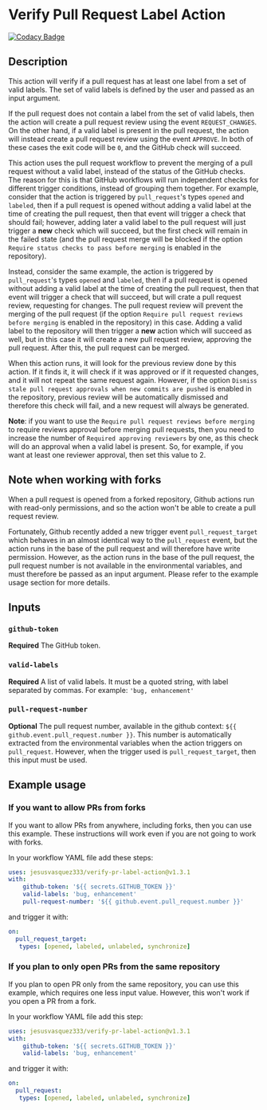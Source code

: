 # Verify Pull Request Label Action

[![Codacy Badge](https://api.codacy.com/project/badge/Grade/162d73a2aff6478081cdc34ee9ee7b6e)](https://app.codacy.com/manual/jesusvasquez333/verify-pr-label-action?utm_source=github.com&utm_medium=referral&utm_content=jesusvasquez333/verify-pr-label-action&utm_campaign=Badge_Grade_Dashboard)

## Description

This action will verify if a pull request has at least one label from a set of valid labels. The set of valid labels is defined by the user and passed as an input argument.

If the pull request does not contain a label from the set of valid labels, then the action will create a pull request review using the event `REQUEST_CHANGES`. On the other hand, if a valid label is present in the pull request, the action will instead create a pull request review using the event `APPROVE`. In both of these cases the exit code will be `0`, and the GitHub check will succeed.

This action uses the pull request workflow to prevent the merging of a pull request without a valid label, instead of the status of the GitHub checks. The reason for this is that GitHub workflows will run independent checks for different trigger conditions, instead of grouping them together. For example, consider that the action is triggered by `pull_request`'s types `opened` and `labeled`, then if a pull request is opened without adding a valid label at the time of creating the pull request, then that event will trigger a check that should fail; however, adding later a valid label to the pull request will just trigger a **new** check which will succeed, but the first check will remain in the failed state (and the pull request merge will be blocked if the option `Require status checks to pass before merging` is enabled in the repository).

Instead, consider the same example, the action is triggered by `pull_request`'s types `opened` and `labeled`, then if a pull request is opened without adding a valid label at the time of creating the pull request, then that event will trigger a check that will succeed, but will crate a pull request review, requesting for changes. The pull request review will prevent the merging of the pull request (if the option `Require pull request reviews before merging` is enabled in the repository) in this case. Adding a valid label to the repository will then trigger a **new** action which will succeed as well, but in this case it will create a new pull request review, approving the pull request. After this, the pull request can be merged.

When this action runs, it will look for the previous review done by this action. If it finds it, it will check if it was approved or if it requested changes, and it will not repeat the same request again. However, if the option `Dismiss stale pull request approvals when new commits are pushed` is enabled in the repository, previous review will be automatically dismissed and therefore this check will fail, and a new request will always be generated.

**Note**: if you want to use the `Require pull request reviews before merging` to require reviews approval before merging pull requests, then you need to increase the number of `Required approving reviewers` by one, as this check will do an approval when a valid label is present. So, for example, if you want at least one reviewer approval, then set this value to 2.

## Note when working with forks

When a pull request is opened from a forked repository, Github actions run with read-only permissions, and so the action won't be able to create a pull request review.

Fortunately, Github recently added a new trigger event `pull_request_target` which behaves in an almost identical way to the `pull_request` event, but the action runs in the base of the pull request and will therefore have write permission. However, as the action runs in the base of the pull request, the pull request number is not available in the environmental variables, and must therefore be passed as an input argument. Please refer to the example usage section for more details.

## Inputs

### `github-token`

**Required** The GitHub token.

### `valid-labels`

**Required** A list of valid labels. It must be a quoted string, with label separated by commas. For example: `'bug, enhancement'`

### `pull-request-number`

**Optional** The pull request number, available in the github context: `${{ github.event.pull_request.number }}`. This number is automatically extracted from the environmental variables when the action triggers on `pull_request`. However, when the trigger used is `pull_request_target`, then this input must be used.

## Example usage

### If you want to allow PRs from forks

If you want to allow PRs from anywhere, including forks, then you can use this example. These instructions will work even if you are not going to work with forks.

In your workflow YAML file add these steps:
```yaml
uses: jesusvasquez333/verify-pr-label-action@v1.3.1
with:
    github-token: '${{ secrets.GITHUB_TOKEN }}'
    valid-labels: 'bug, enhancement'
    pull-request-number: '${{ github.event.pull_request.number }}'
```

and trigger it with:
```yaml
on:
  pull_request_target:
   types: [opened, labeled, unlabeled, synchronize]
```

### If you plan to only open PRs from the same repository

If you plan to open PR only from the same repository, you can use this example, which requires one less input value. However, this won't work if you open a PR from a fork.

In your workflow YAML file add this step:
```yaml
uses: jesusvasquez333/verify-pr-label-action@v1.3.1
with:
    github-token: '${{ secrets.GITHUB_TOKEN }}'
    valid-labels: 'bug, enhancement'
```

and trigger it with:
```yaml
on:
  pull_request:
   types: [opened, labeled, unlabeled, synchronize]
```
